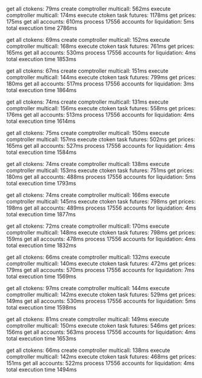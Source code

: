 get all ctokens: 79ms
create comptroller multicall: 562ms
execute comptroller multicall: 174ms
execute ctoken task futures: 1178ms
get prices: 175ms
get all accounts: 610ms
process 17556 accounts for liquidation: 5ms
total execution time 2786ms

get all ctokens: 69ms
create comptroller multicall: 152ms
execute comptroller multicall: 168ms
execute ctoken task futures: 761ms
get prices: 165ms
get all accounts: 530ms
process 17556 accounts for liquidation: 4ms
total execution time 1853ms

get all ctokens: 67ms
create comptroller multicall: 151ms
execute comptroller multicall: 144ms
execute ctoken task futures: 799ms
get prices: 180ms
get all accounts: 517ms
process 17556 accounts for liquidation: 3ms
total execution time 1864ms

get all ctokens: 74ms
create comptroller multicall: 131ms
execute comptroller multicall: 156ms
execute ctoken task futures: 558ms
get prices: 176ms
get all accounts: 513ms
process 17556 accounts for liquidation: 4ms
total execution time 1614ms

get all ctokens: 75ms
create comptroller multicall: 150ms
execute comptroller multicall: 157ms
execute ctoken task futures: 502ms
get prices: 165ms
get all accounts: 527ms
process 17556 accounts for liquidation: 4ms
total execution time 1584ms

get all ctokens: 74ms
create comptroller multicall: 138ms
execute comptroller multicall: 153ms
execute ctoken task futures: 751ms
get prices: 180ms
get all accounts: 488ms
process 17556 accounts for liquidation: 5ms
total execution time 1793ms

get all ctokens: 74ms
create comptroller multicall: 166ms
execute comptroller multicall: 145ms
execute ctoken task futures: 798ms
get prices: 198ms
get all accounts: 489ms
process 17556 accounts for liquidation: 4ms
total execution time 1877ms

get all ctokens: 72ms
create comptroller multicall: 170ms
execute comptroller multicall: 148ms
execute ctoken task futures: 798ms
get prices: 159ms
get all accounts: 478ms
process 17556 accounts for liquidation: 4ms
total execution time 1832ms

get all ctokens: 66ms
create comptroller multicall: 132ms
execute comptroller multicall: 140ms
execute ctoken task futures: 472ms
get prices: 179ms
get all accounts: 570ms
process 17556 accounts for liquidation: 7ms
total execution time 1569ms

get all ctokens: 97ms
create comptroller multicall: 144ms
execute comptroller multicall: 142ms
execute ctoken task futures: 529ms
get prices: 149ms
get all accounts: 530ms
process 17556 accounts for liquidation: 5ms
total execution time 1598ms

get all ctokens: 81ms
create comptroller multicall: 149ms
execute comptroller multicall: 150ms
execute ctoken task futures: 546ms
get prices: 156ms
get all accounts: 563ms
process 17556 accounts for liquidation: 4ms
total execution time 1653ms

get all ctokens: 66ms
create comptroller multicall: 138ms
execute comptroller multicall: 142ms
execute ctoken task futures: 468ms
get prices: 151ms
get all accounts: 522ms
process 17556 accounts for liquidation: 4ms
total execution time 1494ms

